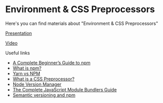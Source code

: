 # Environment & CSS Preprocessors

Here's you can find materials about "Environment & CSS Preprocessors"

[Presentation](https://docs.google.com/presentation/d/1x7fzzujH25JKrSBDUF2YND_WJiPouAEc/edit?usp=sharing&ouid=100479166120620206544&rtpof=true&sd=true)

[Video](https://drive.google.com/file/d/1y8uitamPvIx1kw-yAgC02quTsQrE1ZVm/view?usp=sharing)

Useful links

- [A Complete Beginner’s Guide to npm](https://css-tricks.com/a-complete-beginners-guide-to-npm/)
- [What is npm?](https://www.javascripttutorial.net/nodejs-tutorial/what-is-npm/)
- [Yarn vs NPM](https://phoenixnap.com/kb/yarn-vs-npm)
- [What is a CSS Preprocessor?](https://blog.mazarin.lk/css_reprocessors/)
- [Node Version Manager](https://www.keycdn.com/blog/node-version-manager)
- [The Complete JavaScript Module Bundlers Guide](https://snipcart.com/blog/javascript-module-bundler)
- [Semantic versioning and npm](https://youtu.be/kK4Meix58R4)
